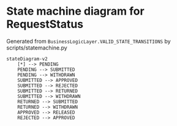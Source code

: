 
# State machine diagram for RequestStatus

Generated from `BusinessLogicLayer.VALID_STATE_TRANSITIONS` by scripts/statemachine.py

```mermaid
stateDiagram-v2
    [*] --> PENDING
    PENDING --> SUBMITTED
    PENDING --> WITHDRAWN
    SUBMITTED --> APPROVED
    SUBMITTED --> REJECTED
    SUBMITTED --> RETURNED
    SUBMITTED --> WITHDRAWN
    RETURNED --> SUBMITTED
    RETURNED --> WITHDRAWN
    APPROVED --> RELEASED
    REJECTED --> APPROVED
```

